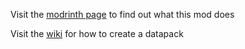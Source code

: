 Visit the [modrinth page](https://modrinth.com/mod/runes-core) to find out what this mod does

Visit the [wiki](https://github.com/HB0P/RunesCore/wiki) for how to create a datapack
